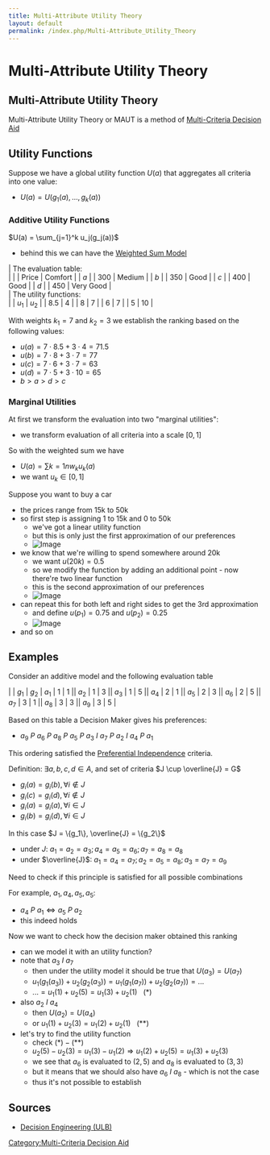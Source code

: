 ```yaml
---
title: Multi-Attribute Utility Theory
layout: default
permalink: /index.php/Multi-Attribute_Utility_Theory
---
```


# Multi-Attribute Utility Theory

## Multi-Attribute Utility Theory
Multi-Attribute Utility Theory or MAUT is a method of [Multi-Criteria Decision Aid](Multi-Criteria_Decision_Aid)


## Utility Functions
Suppose we have a global utility function $U(a)$ that aggregates all criteria into one value:
- $U(a) = U(g_1(a), ..., g_k(a))$


### Additive Utility Functions
$U(a) = \sum_{j=1}^k u_j(g_j(a))$
- behind this we can have the [Weighted Sum Model](Weighted_Sum_Model)

 |  The evaluation table: <br/> | 
   |    |  Price  |  Comfort |    |  $a$  |  | 300  |  Medium |    |   $b$  |  | 350  |  Good  |    |   $c$  |  | 400  |  Good |    |   $d$  |  | 450  |  Very Good |  
 |  The utility functions: <br/> |
   |   $u_1$  |  $u_2$ |    | 8.5  |  4 |    |  8  |  7  |    |  6  |  7 |    |  5  |  10 |  


With weights $k_1 = 7$ and $k_2 = 3$ we establish the ranking based on the following values:
- $u(a) = 7 \cdot 8.5 + 3 \cdot 4 = 71.5$
- $u(b) = 7 \cdot 8 + 3 \cdot 7 = 77$
- $u(c) = 7 \cdot 6 + 3 \cdot 7 = 63$
- $u(d) = 7 \cdot 5 + 3 \cdot 10 = 65$
- $b > a > d > c$


### Marginal Utilities
At first we transform the evaluation into two "marginal utilities":
- we transform evaluation of all criteria into a scale $[0, 1]$

So with the weighted sum we have
- $U(a) = \sum{k=1}{n} w_k u_k(a)$
- we want $u_k \in [0, 1]$

Suppose you want to buy a car
- the prices range from 15k to 50k
- so first step is assigning 1 to 15k and 0 to 50k
  - we've got a linear utility function
  - but this is only just the first approximation of our preferences
  - <img src="https://raw.github.com/alexeygrigorev/wiki-figures/master/ulb/de/mcda/maut-marginal-utilities.png" alt="Image">
- we know that we're willing to spend somewhere around 20k 
  - we want $u(20k) = 0.5$
  - so we modify the function by adding an additional point - now there're two linear function
  - this is the second approximation of our preferences
  - <img src="https://raw.github.com/alexeygrigorev/wiki-figures/master/ulb/de/mcda/maut-marginal-utilities2.png" alt="Image">
- can repeat this for both left and right sides to get the 3rd approximation
  - and define $u(p_1) = 0.75$ and  $u(p_2) = 0.25$
  - <img src="https://raw.github.com/alexeygrigorev/wiki-figures/master/ulb/de/mcda/maut-marginal-utilities3.png" alt="Image">
- and so on


## Examples
Consider an additive model and the following evaluation table

|    |  $g_1$  |  $g_2$  |   $a_1$   |  1  |  1 ||   $a_2$   |  1  |  3 ||   $a_3$   |  1  |  5 ||   $a_4$   |  2  |  1 ||   $a_5$   |  2  |  3 ||   $a_6$   |  2  |  5 ||   $a_7$   |  3  |  1 ||   $a_8$   |  3  |  3 ||   $a_9$   |  3  |  5 |

Based on this table a Decision Maker gives his preferences:
- $a_9 \ P \ a_6 \ P \ a_8 \ P \ a_5 \ P \ a_3 \ I \ a_7 \ P \ a_2 \ I \ a_4 \ P \ a_1$

This ordering satisfied the [Preferential Independence](Preferential_Independence) criteria.

Definition: $\exists a,b,c,d \in A$, and set of criteria $J \cup \overline{J} = G$
- $g_i(a) = g_i(b), \forall i \not \in J$
- $g_i(c) = g_i(d), \forall i \not \in J$
- $g_i(a) = g_i(a), \forall i \in J$
- $g_i(b) = g_i(d), \forall i \in J$


In this case $J = \{g_1\}, \overline{J} = \{g_2\}$
- under $J$: $a_1 = a_2 = a_3; a_4 = a_5 = a_6; a_7 = a_8 = a_8$ 
- under $\overline{J}$: $a_1 = a_4 = a_7; a_2 = a_5 = a_8; a_3 = a_7 = a_9$

Need to check if this principle is satisfied for all possible combinations

For example, $a_1, a_4, a_5, a_5$:
- $a_4 \ P \ a_1 \iff a_5 \ P \ a_2$
- this indeed holds 



Now we want to check how the decision maker obtained this ranking
- can we model it with an utility function? 
- note that $a_3 \ I \ a_7$
  - then under the utility model it should be true that $U(a_3) = U(a_7)$
  - $u_1(g_1(a_3)) + u_2(g_2(a_3)) = u_1(g_1(a_7)) + u_2(g_2(a_7)) = ...$ 
  - $... = u_1(1) + u_2(5) = u_1(3) + u_2(1) \ \ \  (*)$
- also $a_2 \ I \ a_4$ 
  - then $U(a_2) = U(a_4)$
  - or $u_1(1) + u_2(3) = u_1(2) + u_2(1) \ \ \ (**)$
- let's try to find the utility function
  - check $(*) - (**)$
  - $u_2(5) - u_2(3) = u_1(3) - u_1(2) \Rightarrow u_1(2) + u_2(5) = u_1(3) + u_2(3)$
  - we see that $a_6$ is evaluated to $(2, 5)$ and $a_8$ is evaluated to $(3, 3)$
  - but it means that we should also have $a_6 \ I \ a_8$ - which is not the case
  - thus it's not possible to establish 


## Sources
- [Decision Engineering (ULB)](Decision_Engineering_(ULB))

[Category:Multi-Criteria Decision Aid](Category_Multi-Criteria_Decision_Aid)